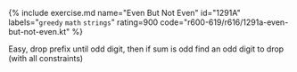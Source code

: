 {% include exercise.md name="Even But Not Even" id="1291A" labels="`greedy` `math` `strings`" rating=900 code="r600-619/r616/1291a-even-but-not-even.kt" %}

Easy, drop prefix until odd digit, then if sum is odd find an odd digit to drop (with all constraints)
